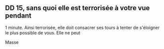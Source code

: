 ## DD 15, sans quoi elle est terrorisée à votre vue pendant


1 minute. Ainsi terrorisée, elle doit consacrer ses tours à
tenter de s'éloigner le plus possible de vous. Elle ne peut

Masse